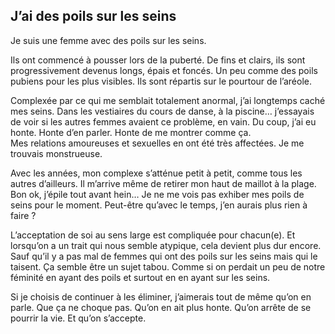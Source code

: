 ## J’ai des poils sur les seins

Je suis une femme avec des poils sur les seins.

Ils ont commencé à pousser lors de la puberté. De fins et clairs, ils sont progressivement devenus longs, épais et foncés. Un peu comme des poils pubiens pour les plus visibles. Ils sont répartis sur le pourtour de l’aréole.

Complexée par ce qui me semblait totalement anormal, j’ai longtemps caché mes seins. Dans les vestiaires du cours de danse, à la piscine… j’essayais de voir si les autres femmes avaient ce problème, en vain. Du coup, j’ai eu honte. Honte d’en parler. Honte de me montrer comme ça.  
Mes relations amoureuses et sexuelles en ont été très affectées. Je me trouvais monstrueuse.

Avec les années, mon complexe s’atténue petit à petit, comme tous les autres d’ailleurs. Il m’arrive même de retirer mon haut de maillot à la plage. Bon ok, j’épile tout avant hein… Je ne me vois pas exhiber mes poils de seins pour le moment. Peut-être qu’avec le temps, j’en aurais plus rien à faire ?

L’acceptation de soi au sens large est compliquée pour chacun(e). Et lorsqu’on a un trait qui nous semble atypique, cela devient plus dur encore. Sauf qu’il y a pas mal de femmes qui ont des poils sur les seins mais qui le taisent. Ça semble être un sujet tabou. Comme si on perdait un peu de notre féminité en ayant des poils et surtout en en ayant sur les seins.

Si je choisis de continuer à les éliminer, j’aimerais tout de même qu’on en parle. Que ça ne choque pas. Qu’on en ait plus honte. Qu’on arrête de se pourrir la vie. Et qu’on s’accepte.